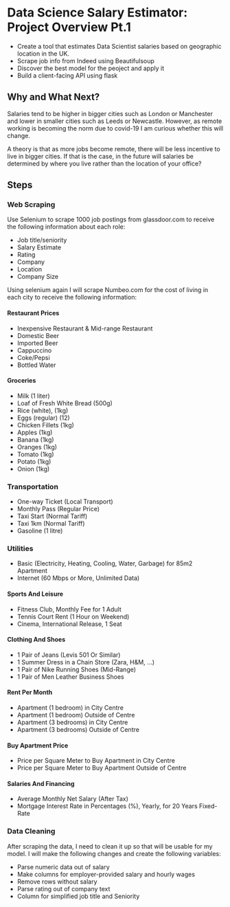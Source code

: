 # Data Science Salary Estimator: Project Overview Pt.1
- Create a tool that estimates Data Scientist salaries based on geographic location in the UK.
- Scrape job info from Indeed using Beautifulsoup
- Discover the best model for the peoject and apply it
- Build a client-facing API using flask

## Why and What Next?
Salaries tend to be higher in bigger cities such as London or Manchester and lower in smaller cities such as Leeds or Newcastle. However, as remote working is becoming the norm due to covid-19 I am curious whether this will change. 

A theory is that as more jobs become remote, there will be less incentive to live in bigger cities. If that is the case, in the future will salaries be determined by where you live rather than the location of your office?

## Steps
### Web Scraping
Use Selenium to scrape 1000 job postings from glassdoor.com to receive the following information about each role:
- Job title/seniority
- Salary Estimate
- Rating
- Company
- Location
- Company Size

Using selenium again I will scrape Numbeo.com for the cost of living in each city to receive the following information:
#### Restaurant Prices
- Inexpensive Restaurant & Mid-range Restaurant
- Domestic Beer 
- Imported Beer
- Cappuccino
- Coke/Pepsi 
- Bottled Water

#### Groceries
- Milk (1 liter)
- Loaf of Fresh White Bread (500g)
- Rice (white), (1kg)
- Eggs (regular) (12)
- Chicken Fillets (1kg)
- Apples (1kg)
- Banana (1kg)
- Oranges (1kg)
- Tomato (1kg)
- Potato (1kg)    
- Onion (1kg)    

### Transportation
- One-way Ticket (Local Transport)
- Monthly Pass (Regular Price)
- Taxi Start (Normal Tariff)
- Taxi 1km (Normal Tariff)
- Gasoline (1 litre)

### Utilities    
- Basic (Electricity, Heating, Cooling, Water, Garbage) for 85m2 Apartment
- Internet (60 Mbps or More, Unlimited Data)

#### Sports And Leisure
- Fitness Club, Monthly Fee for 1 Adult    
- Tennis Court Rent (1 Hour on Weekend)    
- Cinema, International Release, 1 Seat    

#### Clothing And Shoes
- 1 Pair of Jeans (Levis 501 Or Similar)
- 1 Summer Dress in a Chain Store (Zara, H&M, ...)
- 1 Pair of Nike Running Shoes (Mid-Range)
- 1 Pair of Men Leather Business Shoes

#### Rent Per Month
- Apartment (1 bedroom) in City Centre
- Apartment (1 bedroom) Outside of Centre
- Apartment (3 bedrooms) in City Centre    
- Apartment (3 bedrooms) Outside of Centre

#### Buy Apartment Price
- Price per Square Meter to Buy Apartment in City Centre    
- Price per Square Meter to Buy Apartment Outside of Centre

#### Salaries And Financing
- Average Monthly Net Salary (After Tax)
- Mortgage Interest Rate in Percentages (%), Yearly, for 20 Years Fixed-Rate

### Data Cleaning
After scraping the data, I need to clean it up so that will be usable for my model. I will make the following changes and create the following variables:
- Parse numeric data out of salary
- Make columns for employer-provided salary and hourly wages
- Remove rows without salary
- Parse rating out of company text
- Column for simplified job title and Seniority

